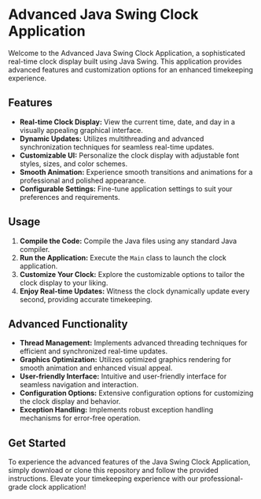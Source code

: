 # Advanced Java Swing Clock Application

Welcome to the Advanced Java Swing Clock Application, a sophisticated real-time clock display built using Java Swing. This application provides advanced features and customization options for an enhanced timekeeping experience.

## Features

- **Real-time Clock Display:** View the current time, date, and day in a visually appealing graphical interface.
- **Dynamic Updates:** Utilizes multithreading and advanced synchronization techniques for seamless real-time updates.
- **Customizable UI:** Personalize the clock display with adjustable font styles, sizes, and color schemes.
- **Smooth Animation:** Experience smooth transitions and animations for a professional and polished appearance.
- **Configurable Settings:** Fine-tune application settings to suit your preferences and requirements.

## Usage

1. **Compile the Code:** Compile the Java files using any standard Java compiler.
2. **Run the Application:** Execute the `Main` class to launch the clock application.
3. **Customize Your Clock:** Explore the customizable options to tailor the clock display to your liking.
4. **Enjoy Real-time Updates:** Witness the clock dynamically update every second, providing accurate timekeeping.

## Advanced Functionality

- **Thread Management:** Implements advanced threading techniques for efficient and synchronized real-time updates.
- **Graphics Optimization:** Utilizes optimized graphics rendering for smooth animation and enhanced visual appeal.
- **User-friendly Interface:** Intuitive and user-friendly interface for seamless navigation and interaction.
- **Configuration Options:** Extensive configuration options for customizing the clock display and behavior.
- **Exception Handling:** Implements robust exception handling mechanisms for error-free operation.

## Get Started

To experience the advanced features of the Java Swing Clock Application, simply download or clone this repository and follow the provided instructions. Elevate your timekeeping experience with our professional-grade clock application!
